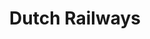 ---
title: Dutch Railways
role: Product Design Lead<br>Creative Developer
technologies: HTML5, CSS3, JS<br>Sketch, Figma, Adobe
when: 2016 – Present
description: NS is the leading railway company of The Netherlands, transporting over 600.000 people who between them travel over 1.1 million times a day. As their Lead Designer, I continually assist NS in optimizing their online services.
hero: /assets/img/uploads/ns-hero.jpg
thumb: /assets/img/uploads/ns-thumb.jpg

og:
  img: /assets/img/uploads/ns-hero.jpg
  description: NS is the leading railway company of The Netherlands, transporting over 600.000 people who between them travel over 1.1 million times a day. As their Lead Designer, I continually assist NS in optimizing their online services.
  
section:
    - title: Homepage hero image
      description:
        - "Since I started as a designer at NS, I've been playing with the idea of putting the planner on top of the website. With our CRO-team we tested this hypothesis: if we turn over the planner and the hero, the conversion on the hero goes up without shrinking on planned trips."
        - The results were scintillating. There was no significant difference in planned trips. But there were 35% more clicks on the hero and 100% more views of the target page per session!
      grid: g-2-sm col-gap-4 row-gap-6
      items:
        - caption: Control
          img: /assets/img/uploads/ns-ab-1.jpg
        - caption: Variation 1 (+35%)
          img: /assets/img/uploads/ns-ab-2.jpg

    - title: Travel planner
      description: I designed various functionalities such as displaying weather forecast at an arrival location, showing the train composition of all train types, adding several personalized planning options and more. The challenge in adding all these features lies in subtlety. The trick is to limit the cognitive load as much as possible.
      items:
        - img: /assets/img/uploads/ns-home.jpg
        - img: /assets/img/uploads/ns-planner-1.jpg
        - img: /assets/img/uploads/ns-weather.svg

    - title: NS Flex
      description: We had to deliver 3 campaign pages from scratch within a couple of months. That's lightning speed for a large enterprise like NS, so we had to use a different way of working than usual. In a pressure cooker with a marketer and UX designer, I created a full responsive <a href="https://ns-flex.netlify.com" target="_blank" rel="noreferrer">prototype</a>. Which is been build as a static website by the development team. And it's a success! Sales were hitting target 2 months shy. While not cannibalizing classic subscriptions.
      items:
        - img: /assets/img/uploads/ns-flex.jpg
      
    - title: Spoordeelwinkel
      description: I participated in modernising the NS railway shop, a platform for the best deals for a day out by train. I was free to introduce a new design direction separate from the regular NS styling. Although it had to remain family of the NS brand. I took a bolder and more active approach to ensuring the feeling of being on offer.
      items:
        - img: /assets/img/uploads/ns-spoordeelwinkel-1.jpg
        - img: /assets/img/uploads/ns-spoordeelwinkel-2.jpg

    - title: ZZP Campaign
      description: Commissioned by NS Zakelijk I designed and developed a campaign <a href="https://ns.nl/ns-zakelijk/zzp/" target="_blank" rel="noreferrer">page</a>. The aim was to increase the number of self-employed people travelling by train. I got briefed three weeks before launch. Yet, because I designed the page directly in the browser, it was quick and easy to put it into production.
      items:
        - img: /assets/img/uploads/ns-zakelijk-1.jpg
---
